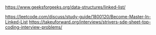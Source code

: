 https://www.geeksforgeeks.org/data-structures/linked-list/

https://leetcode.com/discuss/study-guide/1800120/Become-Master-In-Linked-List
https://takeuforward.org/interviews/strivers-sde-sheet-top-coding-interview-problems/
